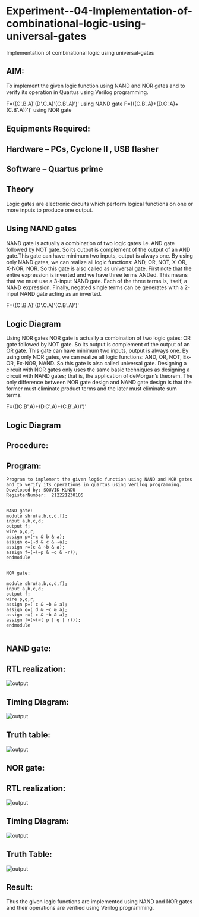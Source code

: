 # Experiment--04-Implementation-of-combinational-logic-using-universal-gates
Implementation of combinational logic using universal-gates
 
## AIM:
To implement the given logic function using NAND and NOR gates and to verify its operation in Quartus using Verilog programming.

F=((C'.B.A)'(D'.C.A)'(C.B'.A)')' using NAND gate
F=(((C.B'.A)+(D.C'.A)+(C.B'.A))')' using NOR gate
## Equipments Required:
## Hardware – PCs, Cyclone II , USB flasher
## Software – Quartus prime


## Theory
Logic gates are electronic circuits which perform logical functions on one or more inputs to produce one output. 

## Using NAND gates
NAND gate is actually a combination of two logic gates i.e. AND gate followed by NOT gate. So its output is complement of the output of an AND gate.This gate can have minimum two inputs, output is always one. By using only NAND gates, we can realize all logic functions: AND, OR, NOT, X-OR, X-NOR, NOR. So this gate is also called as universal gate. First note that the entire expression is inverted and we have three terms ANDed. This means that we must use a 3-input NAND gate. Each of the three terms is, itself, a NAND expression. Finally, negated single terms can be generates with a 2-input NAND gate acting as an inverted.

F=((C'.B.A)'(D'.C.A)'(C.B'.A)')'

## Logic Diagram

Using NOR gates
NOR gate is actually a combination of two logic gates: OR gate followed by NOT gate. So its output is complement of the output of an OR gate. This gate can have minimum two inputs, output is always one. By using only NOR gates, we can realize all logic functions: AND, OR, NOT, Ex-OR, Ex-NOR, NAND. So this gate is also called universal gate. Designing a circuit with NOR gates only uses the same basic techniques as designing a circuit with NAND gates; that is, the application of deMorgan’s theorem. The only difference between NOR gate design and NAND gate design is that the former must eliminate product terms and the later must eliminate sum terms.

F=(((C.B'.A)+(D.C'.A)+(C.B'.A))')'

## Logic Diagram
## Procedure:

## Program:
```
Program to implement the given logic function using NAND and NOR gates and to verify its operations in quartus using Verilog programming.
Developed by: SOUVIK KUNDU
RegisterNumber:  212221230105


NAND gate:
module shru(a,b,c,d,f);
input a,b,c,d;
output f;
wire p,q,r;
assign p=(~c & b & a);
assign q=(~d & c & ~a);
assign r=(c & ~b & a);
assign f=(~(~p & ~q & ~r));
endmodule


NOR gate:

module shru(a,b,c,d,f);
input a,b,c,d;
output f;
wire p,q,r;
assign p=( c & ~b & a);
assign q=( d & ~c & a);
assign r=( c & ~b & a);
assign f=(~(~( p | q | r)));
endmodule


```

## NAND gate:

## RTL realization:
![output](1.png)

## Timing Diagram:
![output](2.png)

## Truth table:
![output](3.png)

## NOR gate:

## RTL realization:
![output](4.png)

## Timing Diagram:
![output](5.png)

## Truth Table:
![output](6.png)


## Result:
Thus the given logic functions are implemented using NAND and NOR gates and their operations are verified using Verilog programming.
